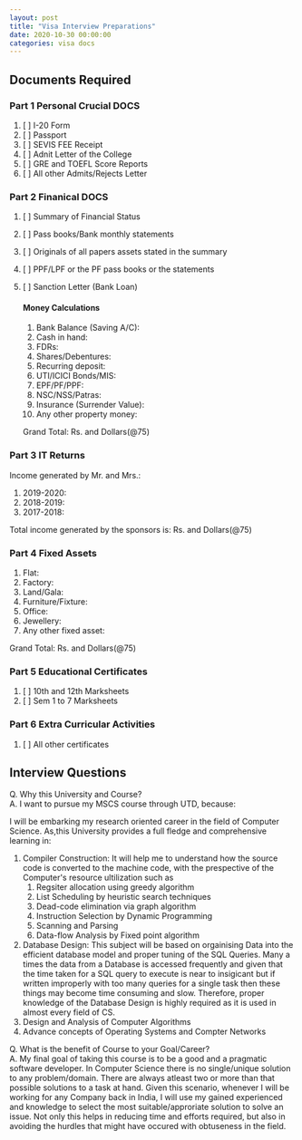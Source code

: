 ```yaml
---
layout: post
title: "Visa Interview Preparations"
date: 2020-10-30 00:00:00
categories: visa docs
---
```


## Documents Required

### Part 1 Personal Crucial DOCS

1. [ ] I-20 Form
2. [ ] Passport
3. [ ] SEVIS FEE Receipt
4. [ ] Adnit Letter of the College
5. [ ] GRE and TOEFL Score Reports
6. [ ] All other Admits/Rejects Letter

### Part 2 Finanical DOCS

1. [ ] Summary of Financial Status
2. [ ] Pass books/Bank monthly statements
3. [ ] Originals of all papers assets stated in the summary
4. [ ] PPF/LPF or the PF pass books or the statements
5. [ ] Sanction Letter (Bank Loan)

   #### Money Calculations

   1. Bank Balance (Saving A/C):
   2. Cash in hand:
   3. FDRs:
   4. Shares/Debentures:
   5. Recurring deposit:
   6. UTI/ICICI Bonds/MIS:
   7. EPF/PF/PPF:
   8. NSC/NSS/Patras:
   9. Insurance (Surrender Value):
   10. Any other property money:

   Grand Total: Rs. and Dollars(@75)

### Part 3 IT Returns

Income generated by Mr. and Mrs.:

1. 2019-2020:
2. 2018-2019:
3. 2017-2018:

Total income generated by the sponsors is: Rs. and Dollars(@75)

### Part 4 Fixed Assets

1. Flat:
2. Factory:
3. Land/Gala:
4. Furniture/Fixture:
5. Office:
6. Jewellery:
7. Any other fixed asset:

Grand Total: Rs. and Dollars(@75)

### Part 5 Educational Certificates

1. [ ] 10th and 12th Marksheets
2. [ ] Sem 1 to 7 Marksheets

### Part 6 Extra Curricular Activities

1. [ ] All other certificates

## Interview Questions

Q. Why this University and Course?  
A. I want to pursue my MSCS course through UTD, because:

I will be embarking my research oriented career in the field of Computer Science. As,this University provides a full fledge and comprehensive learning in:
1. Compiler Construction: It will help me to understand how the source code is converted to the machine code, with the prespective of the Computer's resource ultilization such as   
	1. Regsiter allocation using greedy algorithm  
    2. List Scheduling by heuristic search techniques
	3. Dead-code elimination via graph algorithm
	4. Instruction Selection by Dynamic Programming
	5. Scanning and Parsing
	6. Data-flow Analysis by Fixed point algorithm
2. Database Design: This subject will be based on orgainising Data into the efficient database model and proper tuning of the SQL Queries. Many a times the data from a Database is accessed frequently and given that the time taken for a SQL query to execute is near to insigicant but if written improperly with too many queries for a single task then these things may become time consuming and slow. Therefore, proper knowledge of the Database Design is highly required as it is used in almost every field of CS.
3. Design and Analysis of Computer Algorithms   
4. Advance concepts of Operating Systems and Compter Networks

Q. What is the benefit of Course to your Goal/Career?  
A. My final goal of taking this course is to be a good and a pragmatic software developer. In Computer Science there is no single/unique solution to any problem/domain. There are always atleast two or more than that possible solutions to a task at hand. Given this scenario, whenever I will be working for any Company back in India, I will use my gained experienced and knowledge to select the most suitable/approriate solution to solve an issue. Not only this helps in reducing time and efforts required, but also in avoiding the hurdles that might have occured with obtuseness in the field.

